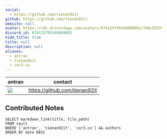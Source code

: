```yaml
---
social: 
  - https://github.com/tienan92it
github: https://github.com/tienan92it
website: null
avatar: https://cdn.discordapp.com/avatars/874125795549909082/fd0c55370eeae6905de15be0a03a2943?size=1024
discord_id: 874125795549909082
hide_title: true
title: null
description: null
aliases: 
  - antran
  - tienan92it
  - cor3.co
---
```

<div class="profile"/>

| antran                                                                                                   | contact                      |
| ----------------------------------------------------------------------------------------------------------- | ---------------------------- |
| ![](https://cdn.discordapp.com/avatars/874125795549909082/fd0c55370eeae6905de15be0a03a2943?size=128) | https://github.com/tienan92it |

## Contributed Notes

```dsql-list
SELECT markdown_link(title, file_path)
FROM vault
WHERE ['antran', 'tienan92it', 'cor3.co'] && authors
ORDER BY date DESC
```
